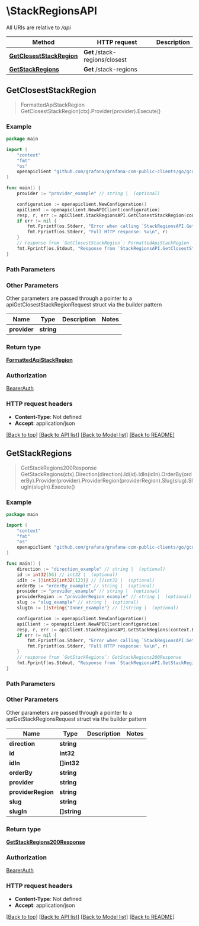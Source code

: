 # \StackRegionsAPI

All URIs are relative to */api*

Method | HTTP request | Description
------------- | ------------- | -------------
[**GetClosestStackRegion**](StackRegionsAPI.md#GetClosestStackRegion) | **Get** /stack-regions/closest | 
[**GetStackRegions**](StackRegionsAPI.md#GetStackRegions) | **Get** /stack-regions | 



## GetClosestStackRegion

> FormattedApiStackRegion GetClosestStackRegion(ctx).Provider(provider).Execute()



### Example

```go
package main

import (
	"context"
	"fmt"
	"os"
	openapiclient "github.com/grafana/grafana-com-public-clients/go/gcom"
)

func main() {
	provider := "provider_example" // string |  (optional)

	configuration := openapiclient.NewConfiguration()
	apiClient := openapiclient.NewAPIClient(configuration)
	resp, r, err := apiClient.StackRegionsAPI.GetClosestStackRegion(context.Background()).Provider(provider).Execute()
	if err != nil {
		fmt.Fprintf(os.Stderr, "Error when calling `StackRegionsAPI.GetClosestStackRegion``: %v\n", err)
		fmt.Fprintf(os.Stderr, "Full HTTP response: %v\n", r)
	}
	// response from `GetClosestStackRegion`: FormattedApiStackRegion
	fmt.Fprintf(os.Stdout, "Response from `StackRegionsAPI.GetClosestStackRegion`: %v\n", resp)
}
```

### Path Parameters



### Other Parameters

Other parameters are passed through a pointer to a apiGetClosestStackRegionRequest struct via the builder pattern


Name | Type | Description  | Notes
------------- | ------------- | ------------- | -------------
 **provider** | **string** |  | 

### Return type

[**FormattedApiStackRegion**](FormattedApiStackRegion.md)

### Authorization

[BearerAuth](../README.md#BearerAuth)

### HTTP request headers

- **Content-Type**: Not defined
- **Accept**: application/json

[[Back to top]](#) [[Back to API list]](../README.md#documentation-for-api-endpoints)
[[Back to Model list]](../README.md#documentation-for-models)
[[Back to README]](../README.md)


## GetStackRegions

> GetStackRegions200Response GetStackRegions(ctx).Direction(direction).Id(id).IdIn(idIn).OrderBy(orderBy).Provider(provider).ProviderRegion(providerRegion).Slug(slug).SlugIn(slugIn).Execute()



### Example

```go
package main

import (
	"context"
	"fmt"
	"os"
	openapiclient "github.com/grafana/grafana-com-public-clients/go/gcom"
)

func main() {
	direction := "direction_example" // string |  (optional)
	id := int32(56) // int32 |  (optional)
	idIn := []int32{int32(123)} // []int32 |  (optional)
	orderBy := "orderBy_example" // string |  (optional)
	provider := "provider_example" // string |  (optional)
	providerRegion := "providerRegion_example" // string |  (optional)
	slug := "slug_example" // string |  (optional)
	slugIn := []string{"Inner_example"} // []string |  (optional)

	configuration := openapiclient.NewConfiguration()
	apiClient := openapiclient.NewAPIClient(configuration)
	resp, r, err := apiClient.StackRegionsAPI.GetStackRegions(context.Background()).Direction(direction).Id(id).IdIn(idIn).OrderBy(orderBy).Provider(provider).ProviderRegion(providerRegion).Slug(slug).SlugIn(slugIn).Execute()
	if err != nil {
		fmt.Fprintf(os.Stderr, "Error when calling `StackRegionsAPI.GetStackRegions``: %v\n", err)
		fmt.Fprintf(os.Stderr, "Full HTTP response: %v\n", r)
	}
	// response from `GetStackRegions`: GetStackRegions200Response
	fmt.Fprintf(os.Stdout, "Response from `StackRegionsAPI.GetStackRegions`: %v\n", resp)
}
```

### Path Parameters



### Other Parameters

Other parameters are passed through a pointer to a apiGetStackRegionsRequest struct via the builder pattern


Name | Type | Description  | Notes
------------- | ------------- | ------------- | -------------
 **direction** | **string** |  | 
 **id** | **int32** |  | 
 **idIn** | **[]int32** |  | 
 **orderBy** | **string** |  | 
 **provider** | **string** |  | 
 **providerRegion** | **string** |  | 
 **slug** | **string** |  | 
 **slugIn** | **[]string** |  | 

### Return type

[**GetStackRegions200Response**](GetStackRegions200Response.md)

### Authorization

[BearerAuth](../README.md#BearerAuth)

### HTTP request headers

- **Content-Type**: Not defined
- **Accept**: application/json

[[Back to top]](#) [[Back to API list]](../README.md#documentation-for-api-endpoints)
[[Back to Model list]](../README.md#documentation-for-models)
[[Back to README]](../README.md)

